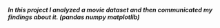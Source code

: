 ***In this project I analyzed a movie dataset and then communicated my findings about it. (pandas numpy matplotlib)***
